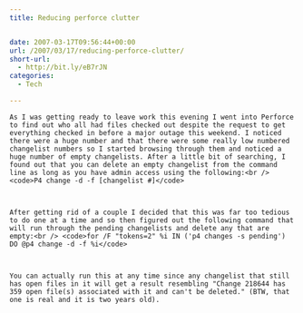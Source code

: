```yaml
---
title: Reducing perforce clutter


date: 2007-03-17T09:56:44+00:00
url: /2007/03/17/reducing-perforce-clutter/
short-url:
  - http://bit.ly/eB7rJN
categories:
  - Tech

---
```

<div class='microid-mailto+http:sha1:dafb8bd3bae56ce12456a6ae200bdea3cf1bd914'>
  
    As I was getting ready to leave work this evening I went into Perforce to find out who all had files checked out despite the request to get everything checked in before a major outage this weekend. I noticed there were a huge number and that there were some really low numbered changelist numbers so I started browsing through them and noticed a huge number of empty changelists. After a little bit of searching, I found out that you can delete an empty changelist from the command line as long as you have admin access using the following:<br /> <code>P4 change -d -f [changelist #]</code>
  
  
  
    After getting rid of a couple I decided that this was far too tedious to do one at a time and so then figured out the following command that will run through the pending changelists and delete any that are empty:<br /> <code>for /F "tokens=2" %i IN ('p4 changes -s pending') DO @p4 change -d -f %i</code>
  
  
  
    You can actually run this at any time since any changelist that still has open files in it will get a result resembling "Change 218644 has 359 open file(s) associated with it and can't be deleted." (BTW, that one is real and it is two years old).
  
